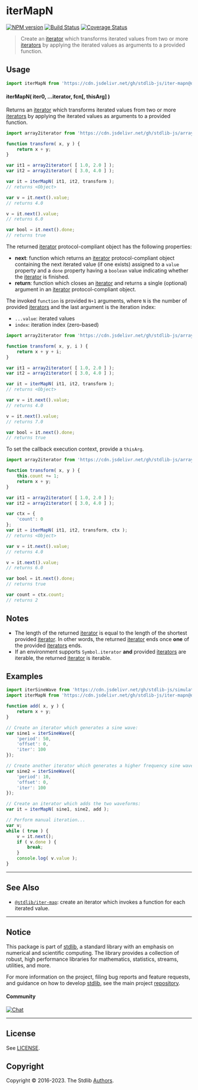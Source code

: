 <!--

@license Apache-2.0

Copyright (c) 2019 The Stdlib Authors.

Licensed under the Apache License, Version 2.0 (the "License");
you may not use this file except in compliance with the License.
You may obtain a copy of the License at

   http://www.apache.org/licenses/LICENSE-2.0

Unless required by applicable law or agreed to in writing, software
distributed under the License is distributed on an "AS IS" BASIS,
WITHOUT WARRANTIES OR CONDITIONS OF ANY KIND, either express or implied.
See the License for the specific language governing permissions and
limitations under the License.

-->

# iterMapN

[![NPM version][npm-image]][npm-url] [![Build Status][test-image]][test-url] [![Coverage Status][coverage-image]][coverage-url] <!-- [![dependencies][dependencies-image]][dependencies-url] -->

> Create an [iterator][mdn-iterator-protocol] which transforms iterated values from two or more [iterators][mdn-iterator-protocol] by applying the iterated values as arguments to a provided function.

<!-- Section to include introductory text. Make sure to keep an empty line after the intro `section` element and another before the `/section` close. -->

<section class="intro">

</section>

<!-- /.intro -->

<!-- Package usage documentation. -->



<section class="usage">

## Usage

```javascript
import iterMapN from 'https://cdn.jsdelivr.net/gh/stdlib-js/iter-mapn@deno/mod.js';
```

#### iterMapN( iter0, ...iterator, fcn\[, thisArg] )

Returns an [iterator][mdn-iterator-protocol] which transforms iterated values from two or more [iterators][mdn-iterator-protocol] by applying the iterated values as arguments to a provided function.

```javascript
import array2iterator from 'https://cdn.jsdelivr.net/gh/stdlib-js/array-to-iterator@deno/mod.js';

function transform( x, y ) {
    return x + y;
}

var it1 = array2iterator( [ 1.0, 2.0 ] );
var it2 = array2iterator( [ 3.0, 4.0 ] );

var it = iterMapN( it1, it2, transform );
// returns <Object>

var v = it.next().value;
// returns 4.0

v = it.next().value;
// returns 6.0

var bool = it.next().done;
// returns true
```

The returned [iterator][mdn-iterator-protocol] protocol-compliant object has the following properties:

-   **next**: function which returns an [iterator][mdn-iterator-protocol] protocol-compliant object containing the next iterated value (if one exists) assigned to a `value` property and a `done` property having a `boolean` value indicating whether the [iterator][mdn-iterator-protocol] is finished.
-   **return**: function which closes an [iterator][mdn-iterator-protocol] and returns a single (optional) argument in an [iterator][mdn-iterator-protocol] protocol-compliant object.

The invoked `function` is provided `N+1` arguments, where `N` is the number of provided [iterators][mdn-iterator-protocol] and the last argument is the iteration index:

-   `...value`: iterated values
-   `index`: iteration index (zero-based)

```javascript
import array2iterator from 'https://cdn.jsdelivr.net/gh/stdlib-js/array-to-iterator@deno/mod.js';

function transform( x, y, i ) {
    return x + y + i;
}

var it1 = array2iterator( [ 1.0, 2.0 ] );
var it2 = array2iterator( [ 3.0, 4.0 ] );

var it = iterMapN( it1, it2, transform );
// returns <Object>

var v = it.next().value;
// returns 4.0

v = it.next().value;
// returns 7.0

var bool = it.next().done;
// returns true
```

To set the callback execution context, provide a `thisArg`.

<!-- eslint-disable no-invalid-this -->

```javascript
import array2iterator from 'https://cdn.jsdelivr.net/gh/stdlib-js/array-to-iterator@deno/mod.js';

function transform( x, y ) {
    this.count += 1;
    return x + y;
}

var it1 = array2iterator( [ 1.0, 2.0 ] );
var it2 = array2iterator( [ 3.0, 4.0 ] );

var ctx = {
    'count': 0
};
var it = iterMapN( it1, it2, transform, ctx );
// returns <Object>

var v = it.next().value;
// returns 4.0

v = it.next().value;
// returns 6.0

var bool = it.next().done;
// returns true

var count = ctx.count;
// returns 2
```

</section>

<!-- /.usage -->

<!-- Package usage notes. Make sure to keep an empty line after the `section` element and another before the `/section` close. -->

<section class="notes">

## Notes

-   The length of the returned [iterator][mdn-iterator-protocol] is equal to the length of the shortest provided [iterator][mdn-iterator-protocol]. In other words, the returned [iterator][mdn-iterator-protocol] ends once **one** of the provided [iterators][mdn-iterator-protocol] ends.
-   If an environment supports `Symbol.iterator` **and** provided [iterators][mdn-iterator-protocol] are iterable, the returned [iterator][mdn-iterator-protocol] is iterable.

</section>

<!-- /.notes -->

<!-- Package usage examples. -->

<section class="examples">

## Examples

<!-- eslint no-undef: "error" -->

```javascript
import iterSineWave from 'https://cdn.jsdelivr.net/gh/stdlib-js/simulate-iter-sine-wave@deno/mod.js';
import iterMapN from 'https://cdn.jsdelivr.net/gh/stdlib-js/iter-mapn@deno/mod.js';

function add( x, y ) {
    return x + y;
}

// Create an iterator which generates a sine wave:
var sine1 = iterSineWave({
    'period': 50,
    'offset': 0,
    'iter': 100
});

// Create another iterator which generates a higher frequency sine wave:
var sine2 = iterSineWave({
    'period': 10,
    'offset': 0,
    'iter': 100
});

// Create an iterator which adds the two waveforms:
var it = iterMapN( sine1, sine2, add );

// Perform manual iteration...
var v;
while ( true ) {
    v = it.next();
    if ( v.done ) {
        break;
    }
    console.log( v.value );
}
```

</section>

<!-- /.examples -->

<!-- Section to include cited references. If references are included, add a horizontal rule *before* the section. Make sure to keep an empty line after the `section` element and another before the `/section` close. -->

<section class="references">

</section>

<!-- /.references -->

<!-- Section for related `stdlib` packages. Do not manually edit this section, as it is automatically populated. -->

<section class="related">

* * *

## See Also

-   <span class="package-name">[`@stdlib/iter-map`][@stdlib/iter/map]</span><span class="delimiter">: </span><span class="description">create an iterator which invokes a function for each iterated value.</span>

</section>

<!-- /.related -->

<!-- Section for all links. Make sure to keep an empty line after the `section` element and another before the `/section` close. -->


<section class="main-repo" >

* * *

## Notice

This package is part of [stdlib][stdlib], a standard library with an emphasis on numerical and scientific computing. The library provides a collection of robust, high performance libraries for mathematics, statistics, streams, utilities, and more.

For more information on the project, filing bug reports and feature requests, and guidance on how to develop [stdlib][stdlib], see the main project [repository][stdlib].

#### Community

[![Chat][chat-image]][chat-url]

---

## License

See [LICENSE][stdlib-license].


## Copyright

Copyright &copy; 2016-2023. The Stdlib [Authors][stdlib-authors].

</section>

<!-- /.stdlib -->

<!-- Section for all links. Make sure to keep an empty line after the `section` element and another before the `/section` close. -->

<section class="links">

[npm-image]: http://img.shields.io/npm/v/@stdlib/iter-mapn.svg
[npm-url]: https://npmjs.org/package/@stdlib/iter-mapn

[test-image]: https://github.com/stdlib-js/iter-mapn/actions/workflows/test.yml/badge.svg?branch=main
[test-url]: https://github.com/stdlib-js/iter-mapn/actions/workflows/test.yml?query=branch:main

[coverage-image]: https://img.shields.io/codecov/c/github/stdlib-js/iter-mapn/main.svg
[coverage-url]: https://codecov.io/github/stdlib-js/iter-mapn?branch=main

<!--

[dependencies-image]: https://img.shields.io/david/stdlib-js/iter-mapn.svg
[dependencies-url]: https://david-dm.org/stdlib-js/iter-mapn/main

-->

[chat-image]: https://img.shields.io/gitter/room/stdlib-js/stdlib.svg
[chat-url]: https://app.gitter.im/#/room/#stdlib-js_stdlib:gitter.im

[stdlib]: https://github.com/stdlib-js/stdlib

[stdlib-authors]: https://github.com/stdlib-js/stdlib/graphs/contributors

[umd]: https://github.com/umdjs/umd
[es-module]: https://developer.mozilla.org/en-US/docs/Web/JavaScript/Guide/Modules

[deno-url]: https://github.com/stdlib-js/iter-mapn/tree/deno
[umd-url]: https://github.com/stdlib-js/iter-mapn/tree/umd
[esm-url]: https://github.com/stdlib-js/iter-mapn/tree/esm
[branches-url]: https://github.com/stdlib-js/iter-mapn/blob/main/branches.md

[stdlib-license]: https://raw.githubusercontent.com/stdlib-js/iter-mapn/main/LICENSE

[mdn-iterator-protocol]: https://developer.mozilla.org/en-US/docs/Web/JavaScript/Reference/Iteration_protocols#The_iterator_protocol

<!-- <related-links> -->

[@stdlib/iter/map]: https://github.com/stdlib-js/iter-map/tree/deno

<!-- </related-links> -->

</section>

<!-- /.links -->

